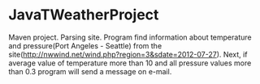 # JavaTWeatherProject
Maven project. Parsing site. Program find information about temperature and pressure(Port Angeles - Seattle) from the site(http://nwwind.net/wind.php?region=3&sdate=2012-07-27). Next, if average value of temperature more than 10 and all pressure values more than 0.3 program will send a message on e-mail.
